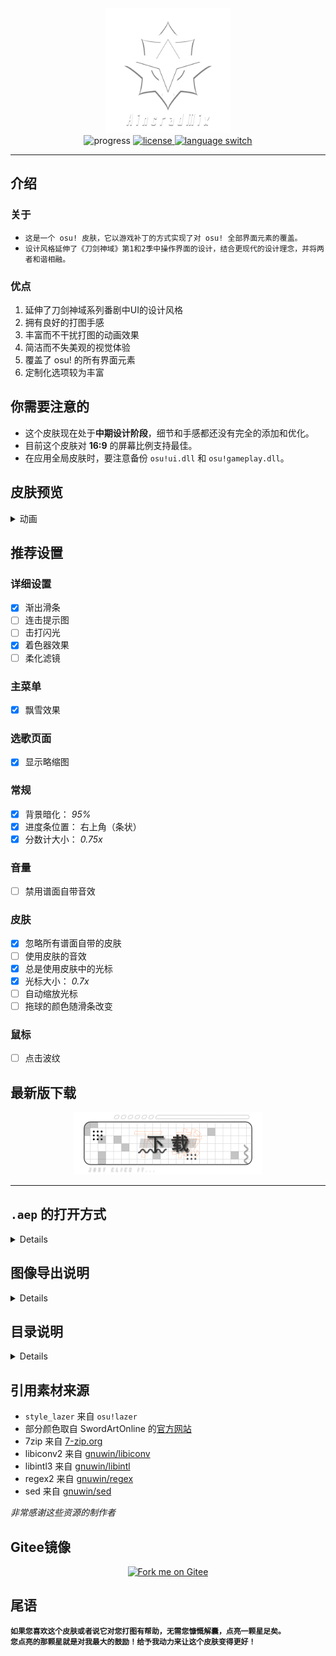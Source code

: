 <div align="center">
  <img src="https://raw.githubusercontent.com/Sendevia/sendevia.github.io/master/assets/images/s0_logo.png" width="200" alt="project_logo">
</div>

<div align="center">
  <img src="https://img.shields.io/badge/%E8%BF%9B%E5%BA%A6-20%25-orange?style=flat-square" alt="progress">
  <a href="https://github.com/Sendevia/AincradMix/blob/master/LICENSE">
    <img src="https://img.shields.io/github/license/Sendevia/AincradMix.svg?color=%23FF005A&style=popout-square" alt="license">
  </a>
  <a href="https://github.com/Sendevia/AincradMix/blob/master/README_EN.MD">
    <img src="https://img.shields.io/badge/Switch to-English-%23131313.svg?style=flat-square" alt="language switch">
  </a>
</div>

---

## 介绍

### 关于  

- `这是一个 osu! 皮肤，它以游戏补丁的方式实现了对 osu! 全部界面元素的覆盖。`
- `设计风格延伸了《刀剑神域》第1和2季中操作界面的设计，结合更现代的设计理念，并将两者和谐相融。`

### 优点

1. 延伸了刀剑神域系列番剧中UI的设计风格
2. 拥有良好的打图手感
3. 丰富而不干扰打图的动画效果
4. 简洁而不失美观的视觉体验
5. 覆盖了 osu! 的所有界面元素
6. 定制化选项较为丰富

## 你需要注意的

- 这个皮肤现在处于**中期设计阶段**，细节和手感都还没有完全的添加和优化。
- 目前这个皮肤对 **16:9** 的屏幕比例支持最佳。
- 在应用全局皮肤时，要注意备份 `osu!ui.dll` 和 `osu!gameplay.dll`。

## 皮肤预览

<details>
  <summary>动画</summary>
<!--
<div align="center">
  <img src="https://raw.githubusercontent.com/Sendevia/sendevia.github.io/master/assets/images/s1_hit_circle_0.gif" width="220">
  <img src="https://raw.githubusercontent.com/Sendevia/sendevia.github.io/master/assets/images/s1_hit_circle_100_k.gif" width="220">
  <img src="https://raw.githubusercontent.com/Sendevia/sendevia.github.io/master/assets/images/s1_hit_circle_300.gif" width="220">
</div>
<div align="center">
  <img src="https://raw.githubusercontent.com/Sendevia/sendevia.github.io/master/assets/images/s1_hit_circle_300_g.gif" width="220">
  <img src="https://raw.githubusercontent.com/Sendevia/sendevia.github.io/master/assets/images/s1_hit_circle_300_k.gif" width="220">
</div>
-->
</details>

## 推荐设置

### 详细设置

- [x] 渐出滑条
- [ ] 连击提示图
- [ ] 击打闪光
- [x] 着色器效果
- [ ] 柔化滤镜

### 主菜单

- [x] 飘雪效果

### 选歌页面

- [x] 显示略缩图

### 常规

- [x] 背景暗化： _95%_
- [x] 进度条位置： 右上角（条状）
- [x] 分数计大小： _0.75x_

### 音量

- [ ] 禁用谱面自带音效

### 皮肤

- [x] 忽略所有谱面自带的皮肤
- [ ] 使用皮肤的音效
- [x] 总是使用皮肤中的光标
- [x] 光标大小： _0.7x_
- [ ] 自动缩放光标
- [ ] 拖球的颜色随滑条改变

### 鼠标

- [ ] 点击波纹

## 最新版下载

<div align="center">
  <a href="https://github.com/Sendevia/AincradMix/releases">
    <img src="https://raw.githubusercontent.com/Sendevia/sendevia.github.io/master/assets/images/s0_button_download_1.png" width="300" alt="download">
  </a>
</div>

---

## `.aep` 的打开方式

<details>

### **注意：**

1. 推荐使用`Adobe After Effects CC2019 (16.0)`或者更高版本。
2. 你**必须**拥有以下的插件、脚本和字体：

#### 插件

[Saber]  
Trapcode Suite

#### 脚本

[Duik]  
[GridGuide]  

#### 字体

[SAO-UI]  
[KD-Tramcar]  
[Aller]  
Century Gothic  

</details>

## 图像导出说明

<details>

1. 将图片导出格式设置为 `.PNG`，通道为 `RGB+Alpha`，名称为`合成名称`。
2. 将动画导出格式设置为 `.PNG（序列）`，通道为 `RGB+Alpha`，根据情况选择使用合成帧编号，名称为`合成名称`，必须去掉文件名的 **`_[#]`** 后缀。**（注意一下哦，是 `_[#]` 而不是 `-[#]` 或 `[#]` ）**

</details>

## 目录说明

<details>

```
┌─animation───────────── 可选动画
│
├─bin─────────────────── 引用的第三方程序
│
├─core────────────────── 主要部分
│
├─extra───────────────── 扩展部分
│  ├─mcosu
│  ├─osu
│  │  ├─animation─────── 可选动画的替换选项
│  │  ├─core──────────── 主要部分的替换选项
│  │  └─cursor────────── 光标的替换选项
│  │      ├─style_hollow
│  │      │  ├─color_blue
│  │      │  ├─color_green
│  │      │  ├─color_orange
│  │      │  ├─color_pink
│  │      │  ├─color_red
│  │      │  └─color_white
│  │      ├─style_point
│  │      │  ├─color_blue
│  │      │  ├─color_green
│  │      │  ├─color_orange
│  │      │  ├─color_pink
│  │      │  └─color_red
│  │      └─style_round
│  │          ├─color_blue
│  │          ├─color_green
│  │          ├─color_orange
│  │          ├─color_pink
│  │          └─color_red
│  └─osulazer
│
├─optimize────────────── 主要部分的优化选项
│  ├─catch
│  ├─mania
│  ├─std
│  └─taiko
│
├─patch───────────────── 可选资源补丁
│  ├─patch_play
│  └─patch_ui
│
├─project─────────────── 皮肤源文件（工程文件）
│  ├─animation
│  ├─core
│  ├─cursor
│  ├─optimize
│  │  ├─catch
│  │  └─std
│  ├─other
│  ├─patch
│  │  ├─patch_play
│  │  └─patch_ui
│  └─psd
│
└─sfx─────────────────── 可选音效
    ├─style_amix
    └─style_lazer
```

</details>

## 引用素材来源

- `style_lazer` 来自 `osu!lazer`
- 部分颜色取自 SwordArtOnline 的[官方网站]
- 7zip 来自 [7-zip.org]
- libiconv2 来自 [gnuwin/libiconv]
- libintl3 来自 [gnuwin/libintl]
- regex2 来自 [gnuwin/regex]
- sed 来自 [gnuwin/sed]

_非常感谢这些资源的制作者_

## Gitee镜像

<div align="center">
  <a href="https://gitee.com/sendevia/AincradMix">
    <img src="https://gitee.com/sendevia/AincradMix/widgets/widget_6.svg?color=ff711e" width="200" alt="Fork me on Gitee">
  </a>
</div>

## 尾语

 **`如果您喜欢这个皮肤或者说它对您打图有帮助，无需您慷慨解囊，点亮一颗星足矣。`**   
 **`您点亮的那颗星就是对我最大的鼓励！给予我动力来让这个皮肤变得更好！`**

<!-- 链接索引 -->
[Saber]:https://www.videocopilot.net/blog/2016/03/new-plug-in-saber-now-available-100-free/
[Duik]:https://rainboxprod.coop/en/tools/duik/duik-download/
[GridGuide]:https://aescripts.com/gridguide-for-after-effects/
[SAO-UI]:https://fontmeme.com/fonts/sao-ui-font/
[KD-Tramcar]:https://fontmeme.com/fonts/kd-tramcar-font/
[Aller]:https://fontmeme.com/fonts/aller-font/
[官方网站]:https://www.swordart-online.net/
[7-zip.org]:https://www.7-zip.org/
[gnuwin/libiconv]:http://gnuwin32.sourceforge.net/packages/libiconv.htm
[gnuwin/libintl]:http://gnuwin32.sourceforge.net/packages/libintl.htm
[gnuwin/regex]:http://gnuwin32.sourceforge.net/packages/regex.htm
[gnuwin/sed]:http://gnuwin32.sourceforge.net/packages/sed.htm

<!--
    ___    _                           ____  ____     
   /   |  (_)___  ______________ _____/ /  |/  (_)  __
  / /| | / / __ \/ ___/ ___/ __ `/ __  / /|_/ / / |/_/
 / ___ |/ / / / / /__/ /  / /_/ / /_/ / /  / / />  <  
/_/  |_/_/_/ /_/\___/_/   \__,_/\__,_/_/  /_/_/_/|_|  

-->

